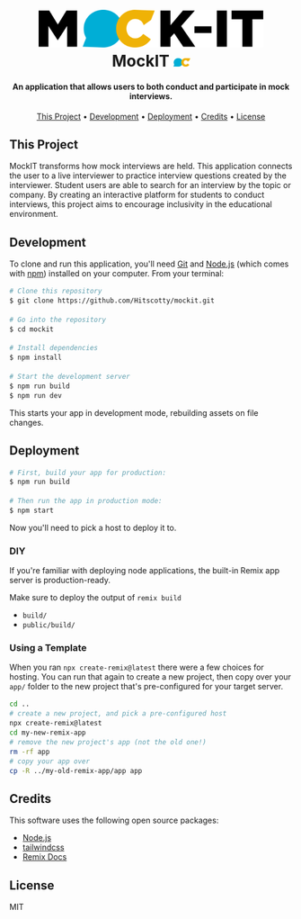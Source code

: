 <h1 align="center">
  <br>
  <a href="https://github.com/Hitscotty/mockit"><img src="https://raw.githubusercontent.com/Hitscotty/mockit/main/public/wordmark.svg" alt="MockIT Logo" width="400"></a>
  <br>
  MockIT <img src="https://raw.githubusercontent.com/Hitscotty/mockit/main/public/icon.svg" width="30">
  <br>
</h1>

<h4 align="center">An application that allows users to both conduct and participate in mock interviews.</h4> 

<p align="center">
  <a href="#this-project">This Project</a> •
  <a href="#development">Development</a> •
  <a href="#deployment">Deployment</a> •
  <a href="#credits">Credits</a> •
  <a href="#license">License</a>
</p>

## This Project

MockIT transforms how mock interviews are held. This application connects the user to a live interviewer to practice interview questions created by the interviewer. Student users are able to search for an interview by the topic or company. By creating an interactive platform for students to conduct interviews, this project aims to encourage inclusivity in the educational environment.

## Development

To clone and run this application, you'll need [Git](https://git-scm.com) and [Node.js](https://nodejs.org/en/download/) (which comes with [npm](http://npmjs.com)) installed on your computer. From your terminal:

```bash
# Clone this repository
$ git clone https://github.com/Hitscotty/mockit.git 

# Go into the repository
$ cd mockit

# Install dependencies
$ npm install

# Start the development server
$ npm run build
$ npm run dev
```

This starts your app in development mode, rebuilding assets on file changes.

## Deployment

```bash
# First, build your app for production:
$ npm run build

# Then run the app in production mode:
$ npm start
```

Now you'll need to pick a host to deploy it to.

### DIY

If you're familiar with deploying node applications, the built-in Remix app server is production-ready.

Make sure to deploy the output of `remix build`

- `build/`
- `public/build/`

### Using a Template

When you ran `npx create-remix@latest` there were a few choices for hosting. You can run that again to create a new project, then copy over your `app/` folder to the new project that's pre-configured for your target server.

```sh
cd ..
# create a new project, and pick a pre-configured host
npx create-remix@latest
cd my-new-remix-app
# remove the new project's app (not the old one!)
rm -rf app
# copy your app over
cp -R ../my-old-remix-app/app app
```

## Credits

This software uses the following open source packages:

- [Node.js](https://nodejs.org/)
- [tailwindcss](https://tailwindcss.com/)
- [Remix Docs](https://remix.run/docs)

## License

MIT